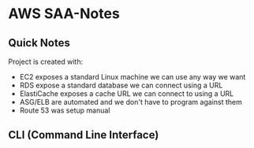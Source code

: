 # AWS SAA-Notes
  
  ## Quick Notes
Project is created with:
* EC2 exposes a standard Linux machine we can use any way we want
* RDS expose a standard database we can connect using a URL
* ElastiCache exposes a cache URL we can connect to using a URL
* ASG/ELB are automated and we don't have to program against them
* Route 53 was setup manual

## CLI (Command Line Interface) 
